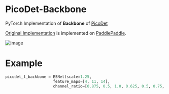 # PicoDet-Backbone

PyTorch Implementation of **Backbone** of [PicoDet](https://arxiv.org/abs/2111.00902)

[Original Implementation](https://github.com/PaddlePaddle/PaddleDetection/blob/6e65f11d8ec0169655b5ec7614a6360b25090ae3/ppdet/modeling/backbones/esnet.py) is implemented on [PaddlePaddle](https://github.com/PaddlePaddle/Paddle).

![image](https://user-images.githubusercontent.com/35001605/144397123-9ceb1316-7ff2-41f7-9294-2822fa8f96fb.png)

# Example


```python
picodet_l_backbone = ESNet(scale=1.25, 
                     feature_maps=[4, 11, 14], 
                     channel_ratio=[0.875, 0.5, 1.0, 0.625, 0.5, 0.75, 0.625, 0.625, 0.5, 0.625, 1.0, 0.625, 0.75])
```

